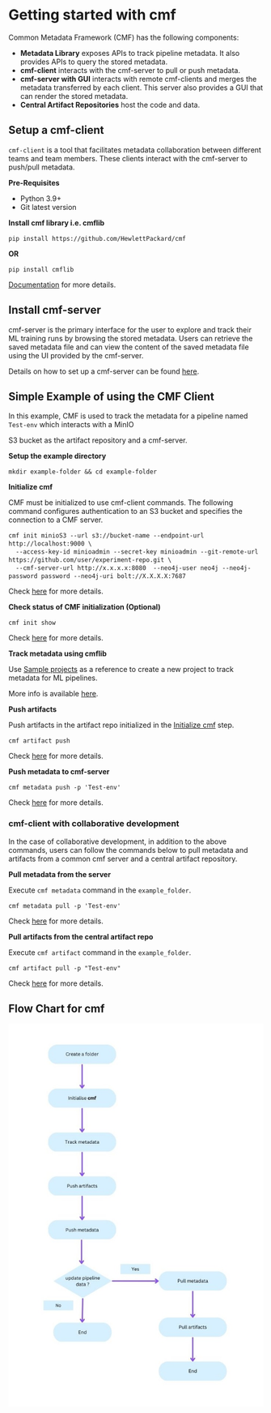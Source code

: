# Getting started with cmf
Common Metadata Framework (CMF) has the following components:

- **Metadata Library** exposes APIs to track pipeline metadata. It also provides APIs to query the stored metadata.
- **cmf-client** interacts with the cmf-server to pull or push metadata.
- **cmf-server with GUI** interacts with remote cmf-clients and merges the metadata transferred by each
  client. This server also provides a GUI that can render the stored metadata.
- **Central Artifact Repositories** host the code and data.

## Setup a cmf-client
`cmf-client` is a tool that facilitates metadata collaboration between different teams and team members. These clients
interact with the cmf-server to push/pull metadata.

**Pre-Requisites**

- Python 3.9+
- Git latest version

**Install cmf library i.e. cmflib**
```
pip install https://github.com/HewlettPackard/cmf
```
**OR**
```
pip install cmflib
```
[Documentation](https://hewlettpackard.github.io/cmf/) for more details.

## Install cmf-server
cmf-server is the primary interface for the user to explore and track their ML training runs by browsing the stored
metadata. Users can retrieve the saved metadata file and can view the content of the saved metadata file using
the UI provided by the cmf-server.

Details on how to set up a cmf-server can be found [here](../cmf_server/cmf-server.md).

## Simple Example of using the CMF Client
In this example, CMF is used to track the metadata for a pipeline named `Test-env` which interacts with a MinIO

S3 bucket as the artifact repository and a cmf-server.

**Setup the example directory**
```
mkdir example-folder && cd example-folder
```

**Initialize cmf**

CMF must be initialized to use cmf-client commands. The following command configures authentication to an S3 bucket and
specifies the connection to a CMF server.
```
cmf init minioS3 --url s3://bucket-name --endpoint-url http://localhost:9000 \
  --access-key-id minioadmin --secret-key minioadmin --git-remote-url https://github.com/user/experiment-repo.git \
  --cmf-server-url http://x.x.x.x:8080  --neo4j-user neo4j --neo4j-password password --neo4j-uri bolt://X.X.X.X:7687
```
Check [here](./cmf_client.md) for more details.

**Check status of CMF initialization (Optional)**
```
cmf init show
```
Check [here](./cmf_client.md) for more details.

**Track metadata using cmflib**

Use [Sample projects](https://github.com/HewlettPackard/cmf/tree/master/examples) as a reference to create a new project to track metadata for ML pipelines.

More info is available [here](https://hewlettpackard.github.io/cmf/examples/getting_started/).

**Push artifacts**

Push artifacts in the artifact repo initialized in the [Initialize cmf](#initialize-cmf) step.
```
cmf artifact push
```
Check [here](./cmf_client.md) for more details.

**Push metadata to cmf-server**
```
cmf metadata push -p 'Test-env'
```
Check [here](./cmf_client.md) for more details.

### cmf-client with collaborative development
In the case of collaborative development, in addition to the above commands, users can follow the commands below to pull metadata and artifacts from a common cmf server and a central artifact repository.

**Pull metadata from the server**

Execute `cmf metadata` command in the `example_folder`.
```
cmf metadata pull -p 'Test-env'
```
Check [here](./cmf_client.md) for more details.

**Pull artifacts from the central artifact repo**

Execute `cmf artifact` command in the `example_folder`.
```
cmf artifact pull -p "Test-env"
```
Check [here](./cmf_client.md) for more details.

## Flow Chart for cmf
<img src="./../assets/flow_chart_cmf.jpg" alt="Flow chart for cmf" style="display: block; margin: 0 auto" />
